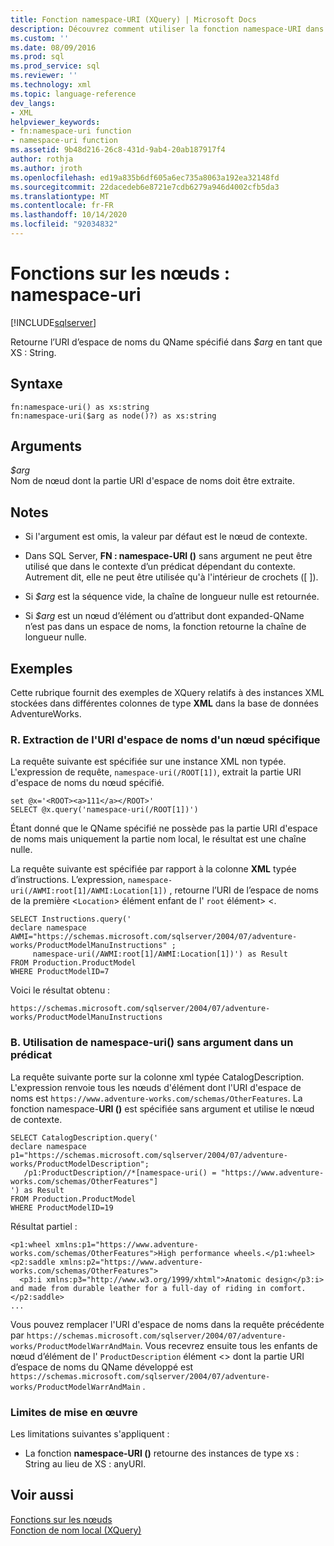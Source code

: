 ```yaml
---
title: Fonction namespace-URI (XQuery) | Microsoft Docs
description: Découvrez comment utiliser la fonction namespace-URI dans un XQuery pour retourner l’URI d’espace de noms d’un QName spécifié.
ms.custom: ''
ms.date: 08/09/2016
ms.prod: sql
ms.prod_service: sql
ms.reviewer: ''
ms.technology: xml
ms.topic: language-reference
dev_langs:
- XML
helpviewer_keywords:
- fn:namespace-uri function
- namespace-uri function
ms.assetid: 9b48d216-26c8-431d-9ab4-20ab187917f4
author: rothja
ms.author: jroth
ms.openlocfilehash: ed19a835b6df605a6ec735a8063a192ea32148fd
ms.sourcegitcommit: 22dacedeb6e8721e7cdb6279a946d4002cfb5da3
ms.translationtype: MT
ms.contentlocale: fr-FR
ms.lasthandoff: 10/14/2020
ms.locfileid: "92034832"
---
```

# <a name="functions-on-nodes---namespace-uri"></a>Fonctions sur les nœuds : namespace-uri
[!INCLUDE[sqlserver](../includes/applies-to-version/sqlserver.md)]

  Retourne l’URI d’espace de noms du QName spécifié dans *$arg* en tant que XS : String.  
  
## <a name="syntax"></a>Syntaxe  
  
```  
fn:namespace-uri() as xs:string  
fn:namespace-uri($arg as node()?) as xs:string  
```  
  
## <a name="arguments"></a>Arguments  
 *$arg*  
 Nom de nœud dont la partie URI d'espace de noms doit être extraite.  
  
## <a name="remarks"></a>Notes  
  
-   Si l'argument est omis, la valeur par défaut est le nœud de contexte.  
  
-   Dans SQL Server, **FN : namespace-URI ()** sans argument ne peut être utilisé que dans le contexte d’un prédicat dépendant du contexte. Autrement dit, elle ne peut être utilisée qu'à l'intérieur de crochets ([ ]).  
  
-   Si *$arg* est la séquence vide, la chaîne de longueur nulle est retournée.  
  
-   Si *$arg* est un nœud d’élément ou d’attribut dont expanded-QName n’est pas dans un espace de noms, la fonction retourne la chaîne de longueur nulle.  
  
## <a name="examples"></a>Exemples  
 Cette rubrique fournit des exemples de XQuery relatifs à des instances XML stockées dans différentes colonnes de type **XML** dans la base de données AdventureWorks.  
  
### <a name="a-retrieve-namespace-uri-of-a-specific-node"></a>R. Extraction de l'URI d'espace de noms d'un nœud spécifique  
 La requête suivante est spécifiée sur une instance XML non typée. L'expression de requête, `namespace-uri(/ROOT[1])`, extrait la partie URI d'espace de noms du nœud spécifié.  
  
```  
set @x='<ROOT><a>111</a></ROOT>'  
SELECT @x.query('namespace-uri(/ROOT[1])')  
```  
  
 Étant donné que le QName spécifié ne possède pas la partie URI d'espace de noms mais uniquement la partie nom local, le résultat est une chaîne nulle.  
  
 La requête suivante est spécifiée par rapport à la colonne **XML** typée d’instructions. L’expression, `namespace-uri(/AWMI:root[1]/AWMI:Location[1])` , retourne l’URI de l’espace de noms de la première <`Location`> élément enfant de l' `root` élément> <.  
  
```  
SELECT Instructions.query('  
declare namespace AWMI="https://schemas.microsoft.com/sqlserver/2004/07/adventure-works/ProductModelManuInstructions" ;  
     namespace-uri(/AWMI:root[1]/AWMI:Location[1])') as Result  
FROM Production.ProductModel  
WHERE ProductModelID=7  
```  
  
 Voici le résultat obtenu :  
  
```  
https://schemas.microsoft.com/sqlserver/2004/07/adventure-works/ProductModelManuInstructions  
```  
  
### <a name="b-using-namespace-uri-without-argument-in-a-predicate"></a>B. Utilisation de namespace-uri() sans argument dans un prédicat  
 La requête suivante porte sur la colonne xml typée CatalogDescription. L'expression renvoie tous les nœuds d'élément dont l'URI d'espace de noms est `https://www.adventure-works.com/schemas/OtherFeatures`. La fonction namespace-**URI ()** est spécifiée sans argument et utilise le nœud de contexte.  
  
```  
SELECT CatalogDescription.query('  
declare namespace p1="https://schemas.microsoft.com/sqlserver/2004/07/adventure-works/ProductModelDescription";  
   /p1:ProductDescription//*[namespace-uri() = "https://www.adventure-works.com/schemas/OtherFeatures"]  
') as Result  
FROM Production.ProductModel  
WHERE ProductModelID=19  
```  
  
 Résultat partiel :  
  
```  
<p1:wheel xmlns:p1="https://www.adventure-works.com/schemas/OtherFeatures">High performance wheels.</p1:wheel>  
<p2:saddle xmlns:p2="https://www.adventure-works.com/schemas/OtherFeatures">  
  <p3:i xmlns:p3="http://www.w3.org/1999/xhtml">Anatomic design</p3:i> and made from durable leather for a full-day of riding in comfort.</p2:saddle>  
...  
```  
  
 Vous pouvez remplacer l'URI d'espace de noms dans la requête précédente par `https://schemas.microsoft.com/sqlserver/2004/07/adventure-works/ProductModelWarrAndMain`. Vous recevrez ensuite tous les enfants de nœud d’élément de l' `ProductDescription` élément <> dont la partie URI d’espace de noms du QName développé est `https://schemas.microsoft.com/sqlserver/2004/07/adventure-works/ProductModelWarrAndMain` .  
  
### <a name="implementation-limitations"></a>Limites de mise en œuvre  
 Les limitations suivantes s'appliquent :  
  
-   La fonction **namespace-URI ()** retourne des instances de type xs : String au lieu de XS : anyURI.  
  
## <a name="see-also"></a>Voir aussi  
 [Fonctions sur les nœuds](./xquery-functions-against-the-xml-data-type.md)   
 [Fonction de nom local &#40;XQuery&#41;](../xquery/functions-on-nodes-local-name.md)  
  
